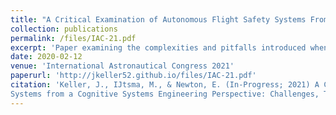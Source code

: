 ```yaml
---
title: "A Critical Examination of Autonomous Flight Safety Systems From a Cognitive Systems Engineering Perspective: Challenges, Themes, and Outlying Risks"
collection: publications
permalink: /files/IAC-21.pdf
excerpt: 'Paper examining the complexities and pitfalls introduced when automating irreversable and mission critical decisions. A cognitive systems engineering perspective is introduced in the emerging area of autonomous flight terminations, identifying the existence of implicit engineering tradeoffs made surrounding the deployment of AFSS.'
date: 2020-02-12
venue: 'International Astronautical Congress 2021'
paperurl: 'http://jkeller52.github.io/files/IAC-21.pdf'
citation: 'Keller, J., IJtsma, M., & Newton, E. (In-Progress; 2021) A Critical Examination of Autonomous Flight Safety
Systems from a Cognitive Systems Engineering Perspective: Challenges, Themes, and Outlying Risks'
---
```

